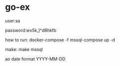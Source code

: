 # go-ex

user:sa

password:wx5k,]^d8hkfb

how to run: docker-compose -f mssql-compose up -d

make: make mssql


ao date format
YYYY-MM-DD
